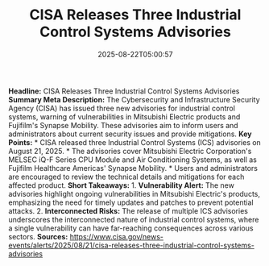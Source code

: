 ﻿---
title: "CISA Releases Three Industrial Control Systems Advisories"
date: "2025-08-22T05:00:57"
category: "Markets"
summary: ""
slug: "cisa releases three industrial control systems advisories"
source_urls:
  - "https://www.cisa.gov/news-events/alerts/2025/08/21/cisa-releases-three-industrial-control-systems-advisories"
seo:
  title: "CISA Releases Three Industrial Control Systems Advisories | Hash n Hedge"
  description: ""
  keywords: ["news", "markets", "brief"]
---
**Headline:** CISA Releases Three Industrial Control Systems Advisories  **Summary Meta Description:** The Cybersecurity and Infrastructure Security Agency (CISA) has issued three new advisories for industrial control systems, warning of vulnerabilities in Mitsubishi Electric products and Fujifilm's Synapse Mobility. These advisories aim to inform users and administrators about current security issues and provide mitigations.  **Key Points:**  * CISA released three Industrial Control Systems (ICS) advisories on August 21, 2025. * The advisories cover Mitsubishi Electric Corporation's MELSEC iQ-F Series CPU Module and Air Conditioning Systems, as well as Fujifilm Healthcare Americas' Synapse Mobility. * Users and administrators are encouraged to review the technical details and mitigations for each affected product.  **Short Takeaways:**  1. **Vulnerability Alert:** The new advisories highlight ongoing vulnerabilities in Mitsubishi Electric's products, emphasizing the need for timely updates and patches to prevent potential attacks. 2. **Interconnected Risks:** The release of multiple ICS advisories underscores the interconnected nature of industrial control systems, where a single vulnerability can have far-reaching consequences across various sectors.  **Sources:** https://www.cisa.gov/news-events/alerts/2025/08/21/cisa-releases-three-industrial-control-systems-advisories 
